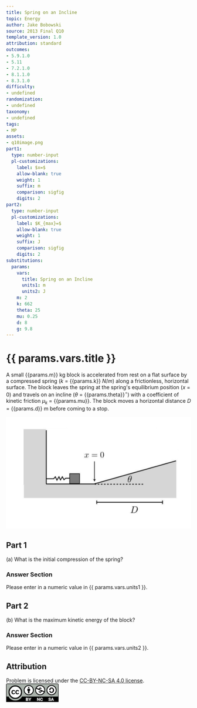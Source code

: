 ```yaml
---
title: Spring on an Incline
topic: Energy
author: Jake Bobowski
source: 2013 Final Q10
template_version: 1.0
attribution: standard
outcomes:
- 5.9.1.0
- 5.11
- 7.2.1.0
- 8.1.1.0
- 8.3.1.0
difficulty:
- undefined
randomization:
- undefined
taxonomy:
- undefined
tags:
- MP
assets:
- q10image.png
part1:
  type: number-input
  pl-customizations:
    label: $x=$
    allow-blank: true
    weight: 1
    suffix: m
    comparison: sigfig
    digits: 2
part2:
  type: number-input
  pl-customizations:
    label: $K_{max}=$
    allow-blank: true
    weight: 1
    suffix: J
    comparison: sigfig
    digits: 2
substitutions:
  params:
    vars:
      title: Spring on an Incline
      units1: m
      units2: J
    m: 2
    k: 662
    theta: 25
    mu: 0.25
    d: 8
    g: 9.8
---
```

# {{ params.vars.title }}
A small {{params.m}} kg block is accelerated from rest on a flat surface by a compressed spring ($k$ = {{params.k}} $N/m$) along a frictionless, horizontal surface.
The block leaves the spring at the spring's equilibrium position ($x$ = 0) and travels on an incline ($\theta$ = {{params.theta}}$^{\circ}$) with a coefficient of kinetic friction $\mu_k$ = {{params.mu}}.
The block moves a horizontal distance $D$ = {{params.d}} m before coming to a stop.

![Pictured is a block being pushed towards a ramp by a compressed string.](q10image.png)

## Part 1

(a) What is the initial compression of the spring?

### Answer Section

Please enter in a numeric value in {{ params.vars.units1 }}.

## Part 2

(b) What is the maximum kinetic energy of the block?

### Answer Section

Please enter in a numeric value in {{ params.vars.units2 }}.

## Attribution

Problem is licensed under the [CC-BY-NC-SA 4.0 license](https://creativecommons.org/licenses/by-nc-sa/4.0/).<br> ![The Creative Commons 4.0 license requiring attribution-BY, non-commercial-NC, and share-alike-SA license.](https://raw.githubusercontent.com/firasm/bits/master/by-nc-sa.png)